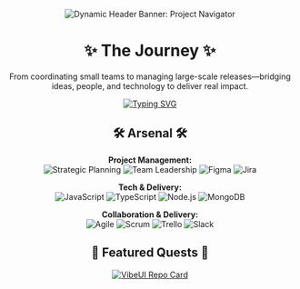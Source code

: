 <!-- Panel 1: The Awakening -->
<p align="center">
  <img src="https://capsule-render.vercel.app/api?type=slice&color=auto&height=200&section=header&text=Project%20Navigator&fontSize=70&animation=fadeIn&fontColor=white" alt="Dynamic Header Banner: Project Navigator"/>
</p>

<!-- Panel 2: Origin Story -->
<div align="center">

# ✨ **The Journey** ✨

From coordinating small teams to managing large-scale releases—bridging ideas, people, and technology to deliver real impact.

[![Typing SVG](https://readme-typing-svg.demolab.com?font=Fira+Code&weight=600&size=20&pause=1000&color=87CEEB&center=true&vCenter=true&width=435&lines=Aligning+vision+with+execution...;Solving+problems+collaboratively...;Based+in+Kenya+%F0%9F%87%B0%F0%9F%87%AA)](https://git.io/typing-svg)

</div>

<!-- Panel 3: The Arsenal -->
<div align="center">

## 🛠️ **Arsenal** 🛠️

**Project Management:** 
<br/>
<img src="https://img.shields.io/badge/Strategic_Planning-blue?style=for-the-badge&logo=producthunt" alt="Strategic Planning"/>
<img src="https://img.shields.io/badge/Team_Leadership-blue?style=for-the-badge&logo=googleanalytics" alt="Team Leadership"/>
<img src="https://img.shields.io/badge/Figma-F24E1E?style=for-the-badge&logo=figma&logoColor=white" alt="Figma"/>
<img src="https://img.shields.io/badge/Jira-0052CC?style=for-the-badge&logo=jira&logoColor=white" alt="Jira"/>
<br/>


**Tech & Delivery:** 
<br/>
<img src="https://img.shields.io/badge/JavaScript-F7DF1E?style=for-the-badge&logo=javascript&logoColor=black" alt="JavaScript"/>
<img src="https://img.shields.io/badge/TypeScript-007ACC?style=for-the-badge&logo=typescript&logoColor=white" alt="TypeScript"/>
<img src="https://img.shields.io/badge/Node.js-339933?style=for-the-badge&logo=nodedotjs&logoColor=white" alt="Node.js"/>
<img src="https://img.shields.io/badge/MongoDB-4EA94B?style=for-the-badge&logo=mongodb&logoColor=white" alt="MongoDB"/>
<br/>


**Collaboration & Delivery:** 
<br/>
<img src="https://img.shields.io/badge/Agile-0052CC?style=for-the-badge&logo=agile&logoColor=white" alt="Agile"/>
<img src="https://img.shields.io/badge/Scrum-6DB33F?style=for-the-badge&logo=scrumalliance&logoColor=white" alt="Scrum"/>
<img src="https://img.shields.io/badge/Trello-0052CC?style=for-the-badge&logo=trello&logoColor=white" alt="Trello"/>
<img src="https://img.shields.io/badge/Slack-4A154B?style=for-the-badge&logo=slack&logoColor=white" alt="Slack"/>

</div>

<!-- Panel 4: Legendary Quests -->
<div align="center">

## 📜 **Featured Quests** 📜

<p align="center">
  <a href="https://github.com/abdul-abdi/vibeui">
    <img src="https://github-readme-stats.vercel.app/api/pin/?username=abdul-abdi&repo=vibeui&theme=tokyonight&hide_border=true&show_icons=true" alt="VibeUI Repo Card"/>
</a>
</p>
</div>
